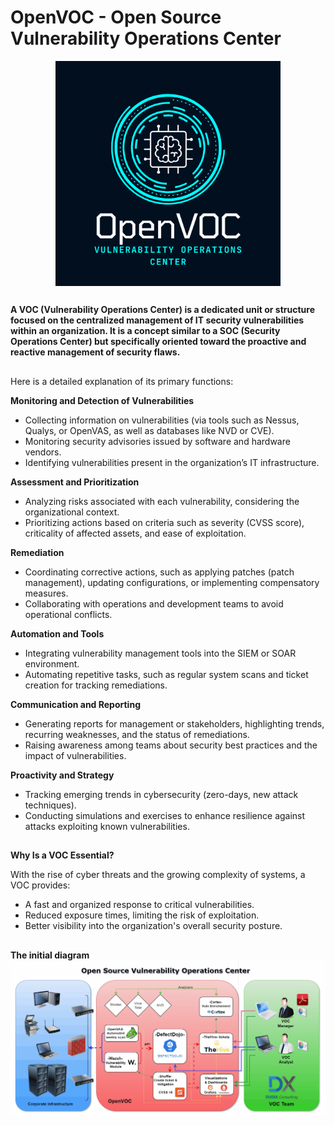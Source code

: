 # OpenVOC - Open Source Vulnerability Operations Center
<img src="./Img/OpenVOC.png" alt="drawing" width="360" style="display: block;margin-left: auto;margin-right: auto;"/>

##
**A VOC (Vulnerability Operations Center) is a dedicated unit or structure focused on the centralized management of IT security vulnerabilities within an organization. It is a concept similar to a SOC (Security Operations Center) but specifically oriented toward the proactive and reactive management of security flaws.**

##
Here is a detailed explanation of its primary functions:

**Monitoring and Detection of Vulnerabilities**

- Collecting information on vulnerabilities (via tools such as Nessus, Qualys, or OpenVAS, as well as databases like NVD or CVE).
- Monitoring security advisories issued by software and hardware vendors.
- Identifying vulnerabilities present in the organization’s IT infrastructure.

**Assessment and Prioritization**

- Analyzing risks associated with each vulnerability, considering the organizational context.
- Prioritizing actions based on criteria such as severity (CVSS score), criticality of affected assets, and ease of exploitation.

**Remediation**

- Coordinating corrective actions, such as applying patches (patch management), updating configurations, or implementing compensatory measures.
- Collaborating with operations and development teams to avoid operational conflicts.

**Automation and Tools**

- Integrating vulnerability management tools into the SIEM or SOAR environment.
- Automating repetitive tasks, such as regular system scans and ticket creation for tracking remediations.

**Communication and Reporting**

- Generating reports for management or stakeholders, highlighting trends, recurring weaknesses, and the status of remediations.
- Raising awareness among teams about security best practices and the impact of vulnerabilities.

**Proactivity and Strategy**

- Tracking emerging trends in cybersecurity (zero-days, new attack techniques).
- Conducting simulations and exercises to enhance resilience against attacks exploiting known vulnerabilities.
##

**Why Is a VOC Essential?**

With the rise of cyber threats and the growing complexity of systems, a VOC provides:

- A fast and organized response to critical vulnerabilities.
- Reduced exposure times, limiting the risk of exploitation.
- Better visibility into the organization's overall security posture.

##
**The initial diagram**
![](./Img/OpenVOC.gif)
  
